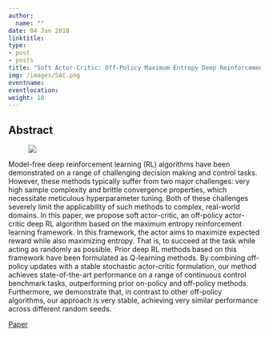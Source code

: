 ```yaml
---
author:
  name: ""
date: 04 Jan 2018
linktitle:
type:
- post
- posts
title: "Soft Actor-Critic: Off-Policy Maximum Entropy Deep Reinforcement Learning with a Stochastic Actor"
img: /images/SAC.png
eventname:
eventlocation:  
weight: 10
---
```


## Abstract

<figure>
  <img src="/images/SAC.png" />
</figure>

Model-free deep reinforcement learning (RL) algorithms have been demonstrated on a range of challenging decision making and control tasks. However, these methods typically suffer from two major challenges: very high sample complexity and brittle convergence properties, which necessitate meticulous hyperparameter tuning. Both of these challenges severely limit the applicability of such methods to complex, real-world domains. In this paper, we propose soft actor-critic, an off-policy actor-critic deep RL algorithm based on the maximum entropy reinforcement learning framework. In this framework, the actor aims to maximize expected reward while also maximizing entropy. That is, to succeed at the task while acting as randomly as possible. Prior deep RL methods based on this framework have been formulated as Q-learning methods. By combining off-policy updates with a stable stochastic actor-critic formulation, our method achieves state-of-the-art performance on a range of continuous control benchmark tasks, outperforming prior on-policy and off-policy methods. Furthermore, we demonstrate that, in contrast to other off-policy algorithms, our approach is very stable, achieving very similar performance across different random seeds.

[Paper](https://arxiv.org/pdf/1801.01290.pdf)
